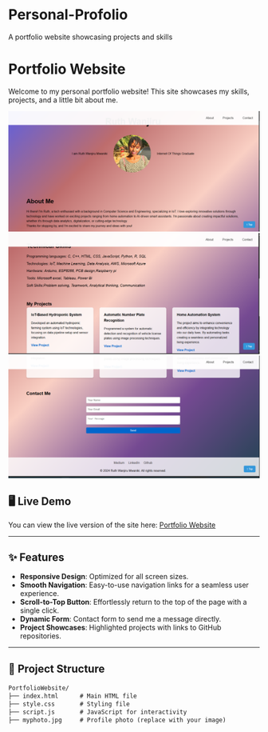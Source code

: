# Personal-Profolio
A portfolio website showcasing projects and skills

# Portfolio Website

Welcome to my personal portfolio website! This site showcases my skills, projects, and a little bit about me.

![Portfolio Screenshot 1](https://github.com/Ruth960/Personal-Profolio/blob/main/profolio%20screnshot1.png) <!-- Replace with an actual screenshot URL -->
![Portfolio Screenshot 2](https://github.com/Ruth960/Personal-Profolio/blob/main/profolio%20screnshot2.png)
![Portfolio Screenshot 3](https://github.com/Ruth960/Personal-Profolio/blob/main/profolio%20screnshot3.png)

## 🖥️ Live Demo

You can view the live version of the site here: [Portfolio Website](https://<your-github-username>.github.io/PortfolioWebsite/)

---

## ✨ Features

- **Responsive Design**: Optimized for all screen sizes.
- **Smooth Navigation**: Easy-to-use navigation links for a seamless user experience.
- **Scroll-to-Top Button**: Effortlessly return to the top of the page with a single click.
- **Dynamic Form**: Contact form to send me a message directly.
- **Project Showcases**: Highlighted projects with links to GitHub repositories.

---

## 📂 Project Structure

```plaintext
PortfolioWebsite/
├── index.html      # Main HTML file
├── style.css       # Styling file
├── script.js       # JavaScript for interactivity
├── myphoto.jpg     # Profile photo (replace with your image)
